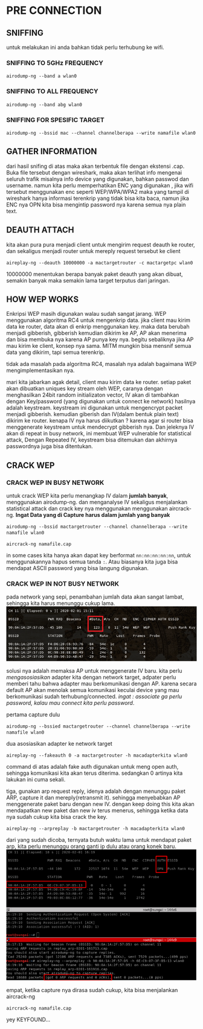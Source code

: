 # PRE CONNECTION  

## SNIFFING 
untuk melakukan ini anda bahkan tidak perlu terhubung ke wifi. 

### SNIFFING TO 5GHz FREQUENCY
```
airodump-ng --band a wlan0  
```

### SNIFFING TO ALL FREQUENCY
```
airodump-ng --band abg wlan0
```

### SNIFFING FOR SPESIFIC TARGET
```
airodump-ng --bssid mac --channel channelberapa --write namafile wlan0
```

## GATHER INFORMATION
dari hasil snifing di atas maka akan terbentuk file dengan ekstensi .cap. Buka file tersebut dengan wireshark, maka akan terlihat info mengenai seluruh trafik misalnya info device yang digunakan, bahkan passwod dan username. namun kita perlu memperhatikan ENC yang digunakan , jika wifi tersebut menggunakan enc seperti WEP/WPA/WPA2 maka yang tampil di wireshark hanya informasi terenkrip yang tidak bisa kita baca, namun jika ENC nya OPN kita bisa mengintip password nya karena semua nya plain text. 

## DEAUTH ATTACH
kita akan pura pura menjadi client untuk mengirim request deauth ke router, dan sekaligus menjadi router untuk mereply request tersebut ke client

```
aireplay-ng --deauth 10000000 -a mactargetrouter -c mactargetpc wlan0
```
10000000 menentukan berapa banyak paket deauth yang akan dibuat, semakin banyak maka semakin lama target terputus dari jaringan. 

## HOW WEP WORKS
Enkripsi WEP masih digunakan walau sudah sangat jarang. WEP menggunakan algoritma RC4 untuk mengenkrip data. jika client mau kirim data ke router, data akan di enkrip menggunakan key. maka data berubah menjadi gibberish, gibberish kemudian dikirim ke AP, AP akan menerima dan bisa membuka nya karena AP punya key nya. begitu sebaliknya jika AP mau kirim ke client, konsep nya sama. MITM mungkin bisa mensnif semua data yang dikirim, tapi semua terenkrip.  

tidak ada masalah pada algoritma RC4, masalah nya adalah bagaimana WEP mengimplementasikan nya. 

mari kita jabarkan agak detail, client mau kirim data ke router. setiap paket akan dibuatkan uniques key stream oleh WEP, caranya dengan menghasilkan 24bit random initializaton vector, IV akan di tambahkan dengan Key/password (yang digunakan untuk connect ke network) hasilnya adalah keystream. keystream ini digunakan untuk mengencrypt packet menjadi gibberish.
kemudian giberish dan IV(dalam bentuk plain text) dikirim ke router. kenapa IV nya harus diikutkan ? karena agar si router bisa menggenerate keystream untuk mendecrypt gibberish nya. Dan jeleknya IV akan di repeat in busy network, ini membuat WEP vulnerable for statistical attack, Dengan Repeated IV, keystream bisa ditemukan dan akhirnya passwordnya juga bisa ditentukan. 

## CRACK WEP
### CRACK WEP IN BUSY NETWORK
untuk crack WEP kita perlu menangkap IV dalam **jumlah banyak**, menggunakan airodump-ng. dan menganalyse IV sekaligus menjalankan statistical attack dan crack key nya menggunakan menggunakan aircrack-ng. **Ingat Data yang di Capture harus dalam jumlah yang banyak**


```
airodump-ng --bssid mactargetrouter --channel channelberapa --write namafile wlan0 
```

```
aircrack-ng namafile.cap 
```

in some cases kita hanya akan dapat key berformat `nn:nn:nn:nn:nn`, untuk menggunakannya hapus semua tanda `:`. Atau biasanya kita juga bisa mendapat ASCII password yang bisa langung digunakan. 

### CRACK WEP IN NOT BUSY NETWORK
pada network yang sepi, penambahan jumlah data akan sangat lambat, sehingga kita harus menunggu cukup lama.
![AIRODUMP-NG WLAN0 DATA.png](Assets/AIRODUMP-NG%20WLAN0%20DATA.png)

solusi nya adalah memaksa AP untuk menggenerate IV baru. kita perlu *mengasosiasikan* adapter kita dengan network target, adpater perlu memberi tahu bahwa adapter mau berkomunikasi dengan AP. karena secara default AP akan menolak semua komunikasi keculai device yang mau berkomunikasi sudah terhubung/connected. *ingat : associate ga perlu password, kalau mau connect kita perlu password*.


pertama capture dulu
```
airodump-ng --bssied mactargetrouter --channel channelberapa --write namafile wlan0
```

dua asosiasikan adapter ke network target
```
aireplay-ng --fakeauth 0 -a mactargetrouter -h macadapterkita wlan0
```
command di atas adalah fake auth digunakan untuk meng open auth, sehingga komunikasi kita akan terus diterima. sedangkan 0 artinya kita lakukan ini cuma sekali.

tiga, gunakan arp request reply, idenya adalah dengan menunggu paket ARP, capture it dan mereply(retransmit it). sehingga menyebabkan AP menggenerate paket baru dengan new IV. dengan keep doing this kita akan mendapatkan new paket dan new iv terus menerus, sehingga ketika data nya sudah cukup kita bisa crack the key.
```
aireplay-ng --arpreplay -b mactargetrouter -h macadapterkita wlan0
```
dari yang sudah dicoba, ternyata butuh waktu lama untuk mendapat paket arp, kita perlu menunggu orang ganti ip dulu atau orang konek baru. 
![arpreplay](Assets/arpreplay2.png) 

empat, ketika capture nya dirasa sudah cukup, kita bisa menjalankan aircrack-ng
```
aircrack-ng namafile.cap
```

yey KEYFOUND...







